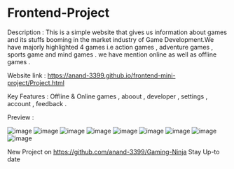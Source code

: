 # Frontend-Project

Description : This is a simple website that gives us information about games and its stuffs booming in the market industry of Game Development.We have majorly highlighted 4 games i.e action games , adventure games , sports game and mind games . we have mention online as well as offline games .

Website link : 
https://anand-3399.github.io/frontend-mini-project/Project.html

Key Features : Offline & Online games , aboout , developer , settings , account , feedback .

Preview : 

![image](https://user-images.githubusercontent.com/89749348/190626303-64b81103-02be-420f-a724-850fe7742b2e.png)
![image](https://user-images.githubusercontent.com/89749348/190626407-c3b2ddf6-dd14-4293-b34a-b4b726e4c6ea.png)
![image](https://user-images.githubusercontent.com/89749348/190626457-ca01a5b2-3da7-4869-a5a1-647819bb0343.png)
![image](https://user-images.githubusercontent.com/89749348/190626543-41fbf956-2ef0-4111-9d43-7b5f07f700ba.png)
![image](https://user-images.githubusercontent.com/89749348/190626585-c191a3ec-10de-4c9b-b66a-a39f670fc175.png)
![image](https://user-images.githubusercontent.com/89749348/190626693-01ff02d6-1cbf-4657-9b82-ab3a9303496e.png)
![image](https://user-images.githubusercontent.com/89749348/190626765-9cf60b12-3c9b-41e6-a46a-8e85dfe261d2.png)
![image](https://user-images.githubusercontent.com/89749348/190626899-5317cb97-6fc1-4b4b-9efb-172bba7e3b71.png)
![image](https://user-images.githubusercontent.com/89749348/190626968-67b61270-a405-4783-93e7-cf8e8c62e25d.png)



New Project on https://github.com/anand-3399/Gaming-Ninja
Stay Up-to date
